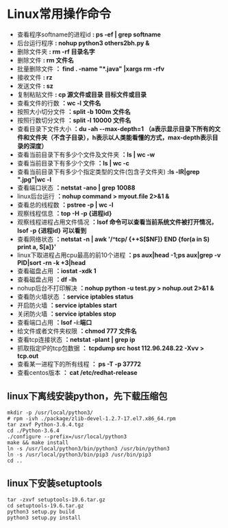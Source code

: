 # Linux常用操作命令
* 查看程序softname的进程id  **:  ps -ef | grep softname**
* 后台运行程序  **:  nohup python3 others2bh.py &** 
* 删除文件夹  **:  rm -rf 目录名字**
* 删除文件  **:  rm 文件名**
* 批量删除文件  **： find . -name "*.java" |xargs rm -rfv**
* 接收文件  **: rz**
* 发送文件  **: sz**
* 复制粘贴文件  **: cp 源文件或目录 目标文件或目录**
* 查看文件的行数  **：wc -l 文件名**
* 按照大小切分文件  **：split -b 100m 文件名**
* 按照行数切分文件  **：split -l 10000 文件名**
* 查看目录下文件大小  **：du -ah --max-depth=1  （a表示显示目录下所有的文件和文件夹（不含子目录），h表示以人类能看懂的方式，max-depth表示目录的深度）**
* 查看当前目录下有多少个文件及文件夹  **：ls | wc -w**
* 查看当前目录下有多少个文件  **：ls | wc -c**
* 查看当前目录下有多少个指定类型的文件(包含子文件夹) **:ls -lR|grep ".jpg"|wc -l** 
* 查看端口状态  **：netstat -ano | grep 10088**
* linux后台运行  **：nohup command > myout.file 2>&1 &**
* 查看总的线程数  **：pstree -p | wc -l**
* 观察线程信息  **：top -H -p {进程id}**
* 观察线程进程占用文件情况  **：lsof 命令可以查看当前系统文件被打开情况，lsof -p {进程id} 可以看到**
* 查看网络状态  **：netstat -n | awk '/^tcp/ {++S[$NF]} END {for(a in S) print a, S[a]}'**
*  linux下取进程占用cpu最高的前10个进程  **：ps aux|head -1;ps aux|grep -v PID|sort -rn -k +3|head**
* 查看磁盘占用  **：iostat -xdk 1**
* 查看磁盘占用  **：df -lh**
* nohup后台不打印解决  **：nohup python -u test.py > nohup.out 2>&1 &**
* 查看防火墙状态  **：service iptables status**
* 开启防火墙  **：service iptables start**
* 关闭防火墙  **：service iptables stop**
* 查看端口占用  **：lsof -i:端口**
* 给文件或者文件夹权限  **：chmod 777 文件名**
* 查看tcp连接状态 **：netstat -plant | grep ip**
* 抓取指定IP的tcp包数据 **： tcpdump src host 112.96.248.22 -Xvv > tcp.out**
* 查看某一进程下的所有线程 **： ps -T -p 37772**
* 查看centos版本 **： cat /etc/redhat-release**


## linux下离线安装python，先下载压缩包
    mkdir -p /usr/local/python3/
    # rpm -ivh ./package/zlib-devel-1.2.7-17.el7.x86_64.rpm
    tar zxvf Python-3.6.4.tgz
    cd ./Python-3.6.4
    ./configure --prefix=/usr/local/python3
    make && make install
    ln -s /usr/local/python3/bin/python3 /usr/bin/python3
    ln -s /usr/local/python3/bin/pip3 /usr/bin/pip3
    cd ..

## linux下安装setuptools

    tar -zxvf setuptools-19.6.tar.gz
    cd setuptools-19.6.tar.gz
    python3 setup.py build
    python3 setup.py install
